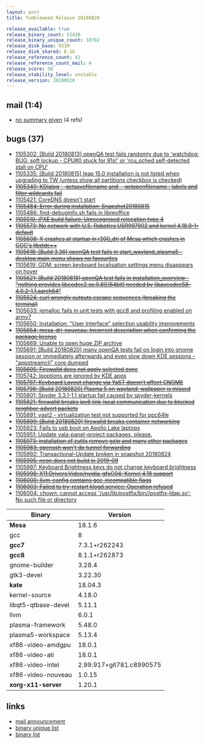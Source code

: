 ```yaml
---
layout: post
title: Tumbleweed Release 20180820

release_available: true
release_binary_count: 52430
release_binary_unique_count: 10782
release_disk_base: 931M
release_disk_shared: 8.1G
release_reference_count: 41
release_reference_count_mail: 4
release_score: 58
release_stability_level: unstable
release_version: 20180820
---
```


## mail (1:4)

- [no summary given](https://lists.opensuse.org/opensuse-factory/2018-08/msg00254.html) (4 refs)

## bugs (37)

<!--more-->

- [1105302: \[Build 20180813\] openQA test fails randomly due to 'watchdog: BUG: soft lockup - CPU#0 stuck for 91s!' or 'rcu_sched self-detected stall on CPU'](https://bugzilla.opensuse.org/show_bug.cgi?id=1105302)
- [1105335: \[Build 20180815\] leap 15.0 installation is not listed when upgrading to TW (unless show all partitions checkbox is checked)](https://bugzilla.opensuse.org/show_bug.cgi?id=1105335)
- ~~[1105340: KDialog --getsavefilename and --getopenfilename :  labels and filter wildcards fail](https://bugzilla.opensuse.org/show_bug.cgi?id=1105340)~~
- [1105421: CoreDNS doesn't start](https://bugzilla.opensuse.org/show_bug.cgi?id=1105421)
- ~~[1105484: Error during installation: Snapshot20180815](https://bugzilla.opensuse.org/show_bug.cgi?id=1105484)~~
- [1105486: find-debuginfo.sh fails in libreoffice](https://bugzilla.opensuse.org/show_bug.cgi?id=1105486)
- ~~[1105510: iPXE build failure: Unrecognised relocation type 4](https://bugzilla.opensuse.org/show_bug.cgi?id=1105510)~~
- ~~[1105573: No network with U.S. Robotics USR997902 and kernel 4.18.0-1-default](https://bugzilla.opensuse.org/show_bug.cgi?id=1105573)~~
- ~~[1105608: X crashes at startup in r300_dri of Mesa which crashes in GCC's libstdc++](https://bugzilla.opensuse.org/show_bug.cgi?id=1105608)~~
- ~~[1105618: \[Build 3.36\] openQA test fails in start_wayland_plasma5 - desktop main menu shows no favourites](https://bugzilla.opensuse.org/show_bug.cgi?id=1105618)~~
- [1105619: GDM: screen keyboard localisation settings menu disappears on hover](https://bugzilla.opensuse.org/show_bug.cgi?id=1105619)
- ~~[1105621: \[Build 20180818\] openQA test fails in installation_overview - "nothing provides libcodec2.so.0.8()(64bit) needed by libavcodec58-4.0.2-1.1.aarch64"](https://bugzilla.opensuse.org/show_bug.cgi?id=1105621)~~
- ~~[1105624: curl wrongly outputs escape sequences (breaking the terminal)](https://bugzilla.opensuse.org/show_bug.cgi?id=1105624)~~
- [1105633: jemalloc fails in unit tests with gcc8 and profiling enabled on armv7](https://bugzilla.opensuse.org/show_bug.cgi?id=1105633)
- [1105650: Installation: "User Interface" selection usability improvements](https://bugzilla.opensuse.org/show_bug.cgi?id=1105650)
- ~~[1105654: mesa-dri-nouveau: Incorrect description when confirming the package license](https://bugzilla.opensuse.org/show_bug.cgi?id=1105654)~~
- [1105669: Unable to open huge ZIP archive](https://bugzilla.opensuse.org/show_bug.cgi?id=1105669)
- [1105691: \[Build 20180820\] many openQA tests fail on login into gnome session or immediately afterwards and even slow down KDE sessions - "appstreamcli" core dumped](https://bugzilla.opensuse.org/show_bug.cgi?id=1105691)
- ~~[1105695: Firewalld does not apply selected zone](https://bugzilla.opensuse.org/show_bug.cgi?id=1105695)~~
- [1105742: lpoptions are ignored by KDE apps](https://bugzilla.opensuse.org/show_bug.cgi?id=1105742)
- ~~[1105797: Keyboard Layout change via YaST doesn't affect GNOME](https://bugzilla.opensuse.org/show_bug.cgi?id=1105797)~~
- ~~[1105798: \[Build 20180820\] Plasma 5 on wayland: wallpaper is missed](https://bugzilla.opensuse.org/show_bug.cgi?id=1105798)~~
- [1105801: Spyder 3.3.1-1.1 startup fail caused by spyder-kernels](https://bugzilla.opensuse.org/show_bug.cgi?id=1105801)
- ~~[1105821: firewalld breaks ipv6 link-local communication due to blocked neighbor-advert packets](https://bugzilla.opensuse.org/show_bug.cgi?id=1105821)~~
- [1105891: yast2 - virtualization test not supported for ppc64le](https://bugzilla.opensuse.org/show_bug.cgi?id=1105891)
- ~~[1105899: \[Build 20180820\] firewalld breaks container networking](https://bugzilla.opensuse.org/show_bug.cgi?id=1105899)~~
- [1105923: Fails to usb boot on Apollo Lake laptops](https://bugzilla.opensuse.org/show_bug.cgi?id=1105923)
- [1105951: Update vala-panel-project packages, please.](https://bugzilla.opensuse.org/show_bug.cgi?id=1105951)
- ~~[1105973: installation of zutils remove gzip and many other packages](https://bugzilla.opensuse.org/show_bug.cgi?id=1105973)~~
- ~~[1105983: openssh won't do tunnel forwarding](https://bugzilla.opensuse.org/show_bug.cgi?id=1105983)~~
- [1105992: Transactional-Update broken in snapshot 20180824](https://bugzilla.opensuse.org/show_bug.cgi?id=1105992)
- ~~[1105995: neon does not build in 2019-09](https://bugzilla.opensuse.org/show_bug.cgi?id=1105995)~~
- [1105997: Keyboard Brightness keys do not change keyboard brightness](https://bugzilla.opensuse.org/show_bug.cgi?id=1105997)
- ~~[1105998: X11:Drivers:Video/nvidia-gfxG04: Kernel 4.18 support](https://bugzilla.opensuse.org/show_bug.cgi?id=1105998)~~
- ~~[1106000: llvm-config contains gcc-incompatible flags](https://bugzilla.opensuse.org/show_bug.cgi?id=1106000)~~
- ~~[1106003: Failed to try-restart klogd.service: Operation refused](https://bugzilla.opensuse.org/show_bug.cgi?id=1106003)~~
- [1106004: chown: cannot access '/usr/lib/postfix/bin//postfix-ldap.so': No such file or directory](https://bugzilla.opensuse.org/show_bug.cgi?id=1106004)

Binary | Version
--- | ---
**Mesa** | 18.1.6
gcc | 8
**gcc7** | 7.3.1+r262243
**gcc8** | 8.1.1+r262873
gnome-builder | 3.28.4
gtk3-devel | 3.22.30
**kate** | 18.04.3
kernel-source | 4.18.0
libqt5-qtbase-devel | 5.11.1
llvm | 6.0.1
plasma-framework | 5.48.0
plasma5-workspace | 5.13.4
xf86-video-amdgpu | 18.0.1
xf86-video-ati | 18.0.1
xf86-video-intel | 2.99.917+git781.c8990575
xf86-video-nouveau | 1.0.15
**xorg-x11-server** | 1.20.1

## links

- [mail announcement](https://lists.opensuse.org/opensuse-factory/2018-08/msg00233.html)
- [binary unique list](http://download.tumbleweed.boombatower.com/20180820/rpm.unique.list)
- [binary list](http://download.tumbleweed.boombatower.com/20180820/rpm.list)
